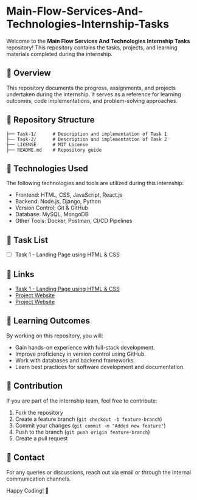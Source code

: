 # Main-Flow-Services-And-Technologies-Internship-Tasks

Welcome to the **Main Flow Services And Technologies Internship Tasks** repository! This repository contains the tasks, projects, and learning materials completed during the internship.

## 📌 Overview
This repository documents the progress, assignments, and projects undertaken during the internship. It serves as a reference for learning outcomes, code implementations, and problem-solving approaches.

## 📁 Repository Structure
```
├── Task-1/      # Description and implementation of Task 1
├── Task-2/      # Description and implementation of Task 2
├── LICENSE      # MIT License
├── README.md    # Repository guide
```

## 🚀 Technologies Used
The following technologies and tools are utilized during this internship:
- Frontend: HTML, CSS, JavaScript, React.js
- Backend: Node.js, Django, Python
- Version Control: Git & GitHub
- Database: MySQL, MongoDB
- Other Tools: Docker, Postman, CI/CD Pipelines

## 📝 Task List
- [ ] Task 1 - Landing Page using HTML & CSS

## 🔗 Links
- [Task 1 - Landing Page using HTML & CSS](https://bloomfiesta.netlify.app/)  
- [Project Website](#)
- [Project Website](#)

## 📖 Learning Outcomes
By working on this repository, you will:
- Gain hands-on experience with full-stack development.
- Improve proficiency in version control using GitHub.
- Work with databases and backend frameworks.
- Learn best practices for software development and documentation.

## 🤝 Contribution
If you are part of the internship team, feel free to contribute:
1. Fork the repository
2. Create a feature branch (`git checkout -b feature-branch`)
3. Commit your changes (`git commit -m "Added new feature"`)
4. Push to the branch (`git push origin feature-branch`)
5. Create a pull request

## 📧 Contact
For any queries or discussions, reach out via email or through the internal communication channels.

Happy Coding! 🚀


